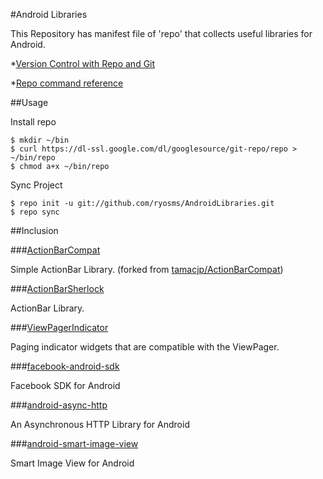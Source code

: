 #Android Libraries

This Repository has manifest file of 'repo' that collects useful libraries for Android.

*[Version Control with Repo and Git](http://source.android.com/source/version-control.html)

*[Repo command reference](http://source.android.com/source/using-repo.html)

##Usage

Install repo

```
$ mkdir ~/bin
$ curl https://dl-ssl.google.com/dl/googlesource/git-repo/repo > ~/bin/repo
$ chmod a+x ~/bin/repo
```

Sync Project

```
$ repo init -u git://github.com/ryosms/AndroidLibraries.git
$ repo sync
```

##Inclusion

###[ActionBarCompat](https://github.com/ryosms/ActionBarCompat)

Simple ActionBar Library.
(forked from [tamacjp/ActionBarCompat](https://github.com/tamacjp/ActionBarCompat))

###[ActionBarSherlock](https://github.com/JakeWharton/ActionBarSherlock)

ActionBar Library.

###[ViewPagerIndicator](https://github.com/JakeWharton/Android-ViewPagerIndicator)

Paging indicator widgets that are compatible with the ViewPager.

###[facebook-android-sdk](https://github.com/facebook/facebook-android-sdk)

Facebook SDK for Android 

###[android-async-http](https://github.com/loopj/android-async-http)

An Asynchronous HTTP Library for Android

###[android-smart-image-view](https://github.com/loopj/android-smart-image-view)

Smart Image View for Android
